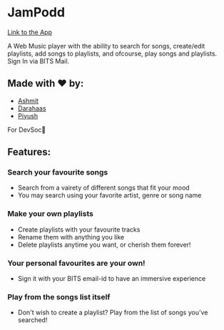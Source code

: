 # JamPodd

[Link to the App](https://jampodd.herokuapp.com)

A Web Music player with the ability to search for songs, create/edit playlists, add songs to playlists, and ofcourse, play songs and playlists. \
Sign In via BITS Mail.

## Made with ♥ by:
- [Ashmit](https://github.com/ashmitkx)
- [Darahaas](https://github.com/darahaas15)
- [Piyush](https://github.com/git-pi-e)

For DevSoc💙

## Features:
### Search your favourite songs
- Search from a vairety of different songs that fit your mood
- You may search using your favorite artist, genre or song name

### Make your own playlists 
- Create playlists with your favourite tracks
- Rename them with anything you like
- Delete playlists anytime you want, or cherish them forever!

### Your personal favourites are your own!
- Sign it with your BITS email-id to have an immersive experience

### Play from the songs list itself
- Don't wish to create a playlist? Play from the list of songs you've searched!




